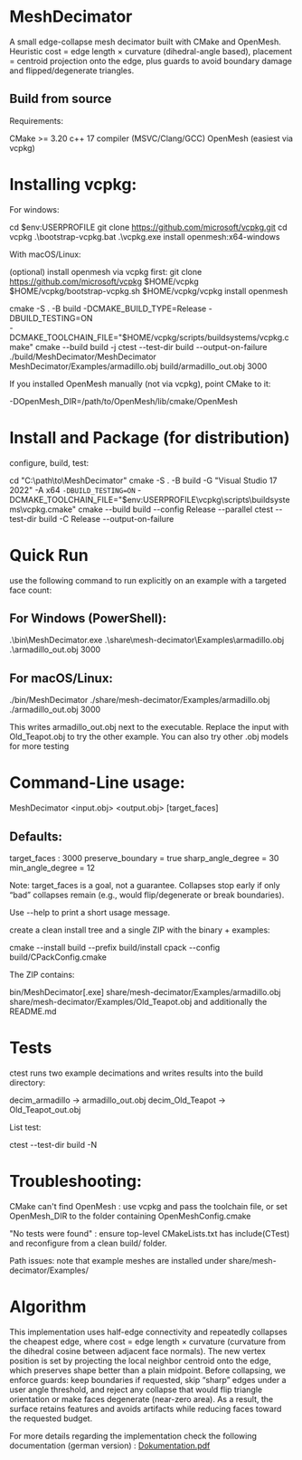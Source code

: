 # MeshDecimator

A small edge-collapse mesh decimator built with CMake and OpenMesh.
Heuristic cost = edge length × curvature (dihedral-angle based),
placement = centroid projection onto the edge,
plus guards to avoid boundary damage and flipped/degenerate triangles.

## Build from source 
Requirements:

CMake >= 3.20
c++ 17 compiler (MSVC/Clang/GCC)
OpenMesh (easiest via vcpkg)

# Installing vcpkg:
For windows:

cd $env:USERPROFILE
git clone https://github.com/microsoft/vcpkg.git
cd vcpkg
.\bootstrap-vcpkg.bat
.\vcpkg.exe install openmesh:x64-windows

With macOS/Linux:

(optional) install openmesh via vcpkg first:
git clone https://github.com/microsoft/vcpkg $HOME/vcpkg
$HOME/vcpkg/bootstrap-vcpkg.sh
$HOME/vcpkg/vcpkg install openmesh

cmake -S . -B build -DCMAKE_BUILD_TYPE=Release -DBUILD_TESTING=ON \
  -DCMAKE_TOOLCHAIN_FILE="$HOME/vcpkg/scripts/buildsystems/vcpkg.cmake"
cmake --build build -j
ctest --test-dir build --output-on-failure
./build/MeshDecimator/MeshDecimator MeshDecimator/Examples/armadillo.obj build/armadillo_out.obj 3000

If you installed OpenMesh manually (not via vcpkg), point CMake to it:

-DOpenMesh_DIR=/path/to/OpenMesh/lib/cmake/OpenMesh

# Install and Package (for distribution)
configure, build, test:

cd "C:\path\to\MeshDecimator"
cmake -S . -B build -G "Visual Studio 17 2022" -A x64 `
  -DBUILD_TESTING=ON `
  -DCMAKE_TOOLCHAIN_FILE="$env:USERPROFILE\vcpkg\scripts\buildsystems\vcpkg.cmake"
cmake --build build --config Release --parallel
ctest --test-dir build -C Release --output-on-failure

# Quick Run
use the following command to run explicitly on an example with a targeted face count:
## For Windows (PowerShell):

.\bin\MeshDecimator.exe .\share\mesh-decimator\Examples\armadillo.obj .\armadillo_out.obj 3000

## For macOS/Linux:

./bin/MeshDecimator ./share/mesh-decimator/Examples/armadillo.obj ./armadillo_out.obj 3000

This writes armadillo_out.obj next to the executable. 
Replace the input with Old_Teapot.obj to try the other example.
You can also try other .obj models for more testing

# Command-Line usage:
MeshDecimator <input.obj> <output.obj> [target_faces]

## Defaults:
target_faces : 3000
preserve_boundary = true
sharp_angle_degree = 30
min_angle_degree = 12

Note: target_faces is a goal, not a guarantee. Collapses stop early if only “bad” collapses remain 
(e.g., would flip/degenerate or break boundaries).

Use --help to print a short usage message.


create a clean install tree and a single ZIP with the binary + examples:

cmake --install build --prefix build/install
cpack --config build/CPackConfig.cmake

The ZIP contains:

bin/MeshDecimator[.exe]
share/mesh-decimator/Examples/armadillo.obj
share/mesh-decimator/Examples/Old_Teapot.obj
and additionally the README.md

# Tests

ctest runs two example decimations and writes results into the build directory:

decim_armadillo → armadillo_out.obj
decim_Old_Teapot → Old_Teapot_out.obj

List test:

ctest --test-dir build -N

# Troubleshooting:

CMake can't find OpenMesh : use vcpkg and pass the toolchain file, or
set OpenMesh_DIR to the folder containing OpenMeshConfig.cmake

"No tests were found" : ensure top-level CMakeLists.txt has include(CTest) and 
reconfigure from a clean build/ folder.

Path issues: note that example meshes are installed under share/mesh-decimator/Examples/

# Algorithm

This implementation uses half-edge connectivity and repeatedly collapses the cheapest edge,
where cost = edge length × curvature (curvature from the dihedral cosine between adjacent face 
normals). The new vertex position is set by projecting the local neighbor centroid onto the edge,
which preserves shape better than a plain midpoint. Before collapsing, we enforce guards: keep boundaries 
if requested, skip “sharp” edges under a user angle threshold, and reject any collapse that would flip triangle 
orientation or make faces degenerate (near-zero area). As a result, the surface retains features and avoids 
artifacts while reducing faces toward the requested budget.


For more details regarding the implementation check the following documentation (german version) : 
[Dokumentation.pdf](https://github.com/user-attachments/files/23172689/Dokumentation.pdf)

